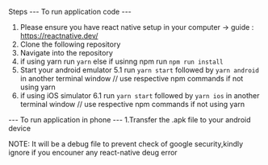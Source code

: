 Steps
--- To run application code ---
1. Please ensure you have react native setup in your computer -> guide : https://reactnative.dev/
2. Clone the following repository
3. Navigate into the repository
4. if using yarn run `yarn` else if usinng npm run `npm run install`
5. Start your android emulator 
   5.1 run `yarn start` followed by `yarn android` in another terminal window // use respective npm commands if not using yarn
6. if using iOS simulator
  6.1 run `yarn start` followed by `yarn ios` in another terminal window // use respective npm commands if not using yarn
  
  
  --- To run application in phone ---
  1.Transfer the .apk file to your android device 
  
  NOTE: It will be a debug file to prevent check of google security,kindly ignore if you encouner any react-native deug error
